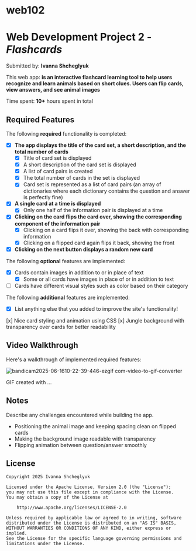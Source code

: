 # web102
# Web Development Project 2 - *Flashcards*

Submitted by: **Ivanna Shcheglyuk**

This web app: **is an interactive flashcard learning tool to help users recognize and learn animals based on short clues. Users can flip cards, view answers, and see animal images**

Time spent: **10+** hours spent in total

## Required Features

The following **required** functionality is completed:


- [x] **The app displays the title of the card set, a short description, and the total number of cards**
  - [x] Title of card set is displayed 
  - [x] A short description of the card set is displayed 
  - [x] A list of card pairs is created
  - [x] The total number of cards in the set is displayed 
  - [x] Card set is represented as a list of card pairs (an array of dictionaries where each dictionary contains the question and answer is perfectly fine)
- [x] **A single card at a time is displayed**
  - [x] Only one half of the information pair is displayed at a time
- [x] **Clicking on the card flips the card over, showing the corresponding component of the information pair**
  - [x] Clicking on a card flips it over, showing the back with corresponding information 
  - [x] Clicking on a flipped card again flips it back, showing the front
- [x] **Clicking on the next button displays a random new card**

The following **optional** features are implemented:

- [x] Cards contain images in addition to or in place of text
  - [x] Some or all cards have images in place of or in addition to text
- [ ] Cards have different visual styles such as color based on their category

The following **additional** features are implemented:

* [x] List anything else that you added to improve the site's functionality!

 [x] Nice card styling and animation using CSS
 [x] Jungle background with transparency over cards for better readability

## Video Walkthrough

Here's a walkthrough of implemented required features:

![bandicam2025-06-1610-22-39-446-ezgif com-video-to-gif-converter](https://github.com/user-attachments/assets/22908415-6520-4a5f-ba72-a1a144486bc3)


<!-- Replace this with whatever GIF tool you used! -->
GIF created with ...  
<!-- Recommended tools:
[Kap](https://getkap.co/) for macOS
[ScreenToGif](https://www.screentogif.com/) for Windows
[peek](https://github.com/phw/peek) for Linux. -->

## Notes

Describe any challenges encountered while building the app.
- Positioning the animal image and keeping spacing clean on flipped cards
- Making the background image readable with transparency
- Flipping animation between question/answer smoothly

## License

    Copyright 2025 Ivanna Shcheglyuk

    Licensed under the Apache License, Version 2.0 (the "License");
    you may not use this file except in compliance with the License.
    You may obtain a copy of the License at

        http://www.apache.org/licenses/LICENSE-2.0

    Unless required by applicable law or agreed to in writing, software
    distributed under the License is distributed on an "AS IS" BASIS,
    WITHOUT WARRANTIES OR CONDITIONS OF ANY KIND, either express or implied.
    See the License for the specific language governing permissions and
    limitations under the License.
